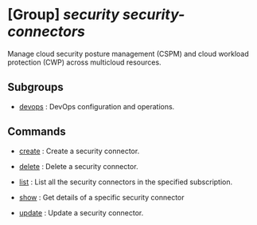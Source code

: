 # [Group] _security security-connectors_

Manage cloud security posture management (CSPM) and cloud workload protection (CWP) across multicloud resources.

## Subgroups

- [devops](/Commands/security/security-connectors/devops/readme.md)
: DevOps configuration and operations.

## Commands

- [create](/Commands/security/security-connectors/_create.md)
: Create a security connector.

- [delete](/Commands/security/security-connectors/_delete.md)
: Delete a security connector.

- [list](/Commands/security/security-connectors/_list.md)
: List all the security connectors in the specified subscription.

- [show](/Commands/security/security-connectors/_show.md)
: Get details of a specific security connector

- [update](/Commands/security/security-connectors/_update.md)
: Update a security connector.
